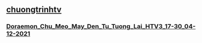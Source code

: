## [chuongtrinhtv](https://admin1509.github.io/chuongtrinhtv/)

### [Doraemon_Chu_Meo_May_Den_Tu_Tuong_Lai_HTV3_17-30_04-12-2021](https://admin1509.github.io/chuongtrinhtv/Doraemon_Chu_Meo_May_Den_Tu_Tuong_Lai_HTV3_17-30_04-12-2021/)
